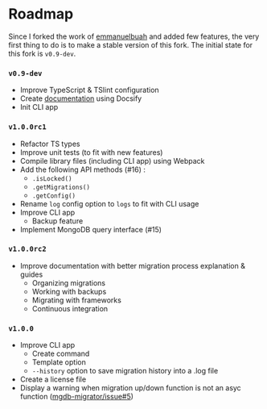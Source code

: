 # Roadmap

Since I forked the work of [emmanuelbuah](https://github.com/emmanuelbuah) and added few features, the very first thing to do is to make a stable version of this fork. The initial state for this fork is `v0.9-dev`.

### `v0.9-dev`

- Improve TypeScript & TSlint configuration
- Create [documentation](https://sundowndev.github.io/underbase/) using Docsify
- Init CLI app

### `v1.0.0rc1`

- Refactor TS types
- Improve unit tests (to fit with new features)
- Compile library files (including CLI app) using Webpack
- Add the following API methods (#16) : 
  - `.isLocked()`
  - `.getMigrations()`
  - `.getConfig()`
- Rename `log` config option to `logs` to fit with CLI usage
- Improve CLI app
  - Backup feature
- Implement MongoDB query interface (#15)

### `v1.0.0rc2`

- Improve documentation with better migration process explanation & guides
  - Organizing migrations
  - Working with backups
  - Migrating with frameworks
  - Continuous integration

### `v1.0.0`

- Improve CLI app
  - Create command
  - Template option
  - `--history` option to save migration history into a .log file
- Create a license file
- Display a warning when migration up/down function is not an asyc function ([mgdb-migrator/issue#5](https://github.com/emmanuelbuah/mgdb-migrator/issues/5))
